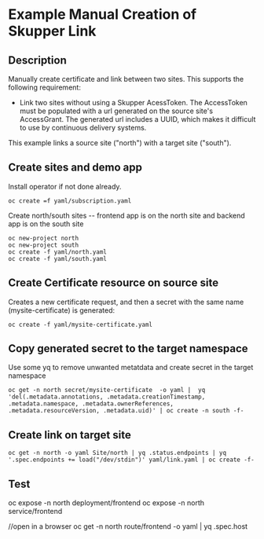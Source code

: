 # Example Manual Creation of Skupper Link

## Description

Manually create certificate and link between two sites.  This supports the following requirement:

* Link two sites without using a Skupper AcessToken.  The AccessToken must be populated with a url generated on the source site's AccessGrant.  The generated url includes a UUID, which makes it difficult to use by continuous delivery systems.

This example links a source site ("north") with a target site ("south").

## Create sites and demo app

Install operator if not done already.

```
oc create =f yaml/subscription.yaml
```

Create north/south sites -- frontend app is on the north site and backend app is on the south site

```
oc new-project north
oc new-project south
oc create -f yaml/north.yaml
oc create -f yaml/south.yaml
```

## Create Certificate resource on source site

Creates a new certificate request, and then a secret with the same name (mysite-certificate) is generated:

```
oc create -f yaml/mysite-certificate.yaml
```

## Copy generated secret to the target namespace

Use some yq to remove unwanted metatdata and create secret in the target namespace

```
oc get -n north secret/mysite-certificate  -o yaml |  yq 'del(.metadata.annotations, .metadata.creationTimestamp, .metadata.namespace, .metadata.ownerReferences, .metadata.resourceVersion, .metadata.uid)' | oc create -n south -f-
```

## Create link on target site

```
oc get -n north -o yaml Site/north | yq .status.endpoints | yq '.spec.endpoints += load("/dev/stdin")' yaml/link.yaml | oc create -f-
```


## Test

oc expose -n north deployment/frontend
oc expose -n north service/frontend

//open in a browser
oc get -n north route/frontend -o yaml | yq .spec.host

